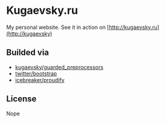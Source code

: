 # Kugaevsky.ru

My personal website.
See it in action on [http://kugaevsky.ru](http://kugaevsky)

## Builded via

* [kugaevsky/guarded_preprocessors](https://github.com/kugaevsky/guarded_preprocessors)
* [twitter/bootstrap](https://github.com/twitter/bootstrap)
* [icebreaker/proudify](https://github.com/icebreaker/proudify)

## License

Nope
